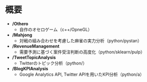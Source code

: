 # 概要
- **/Othero**
	- 自作のオセロゲーム（c++/OpneGL）
- **/Mahjong**
	- 対戦の組み合わせを考慮した麻雀の実力分析（python/pystan）
- **/RevenueManagement**
	- 需要予測に基づく案件受注判断の高度化（python/sklearn/pulp）
- **/TweetTopicAnalysis**
	- Twitterのトピック分析（python/）
- **/BlogKPIAnalysis**
	- Google Analytics API, Twitter APIを用いたKPI分析（python/a）


<!--stackedit_data:
eyJoaXN0b3J5IjpbMjcwMzA4MjQsMTYxMzM2NTY3Nyw3MzA5OT
gxMTZdfQ==
-->